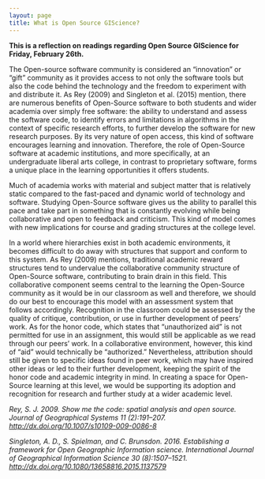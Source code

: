 ```yaml
---
layout: page
title: What is Open Source GIScience?
---
```


**This is a reflection on readings regarding Open Source GIScience for Friday, February 26th.**

The Open-source software community is considered an “innovation” or “gift” community as it provides access to not only the software tools but also the code behind the technology and the freedom to experiment with and distribute it. As Rey (2009) and Singleton et al. (2015) mention, there are numerous benefits of Open-Source software to both students and wider academia over simply free software: the ability to understand and assess the software code, to identify errors and limitations in algorithms in the context of specific research efforts, to further develop the software for new research purposes. By its very nature of open access, this kind of software encourages learning and innovation. Therefore, the role of Open-Source software at academic institutions, and more specifically, at an undergraduate liberal arts college, in contrast to proprietary software, forms a unique place in the learning opportunities it offers students.

Much of academia works with material and subject matter that is relatively static compared to the fast-paced and dynamic world of technology and software. Studying Open-Source software gives us the ability to parallel this pace and take part in something that is constantly evolving while being collaborative and open to feedback and criticism. This kind of model comes with new implications for course and grading structures at the college level.

In a world where hierarchies exist in both academic environments, it becomes difficult to do away with structures that support and conform to this system. As Rey (2009) mentions, traditional academic reward structures tend to undervalue the collaborative community structure of Open-Source software, contributing to brain drain in this field. This collaborative component seems central to the learning the Open-Source community as it would be in our classroom as well and therefore, we should do our best to encourage this model with an assessment system that follows accordingly. Recognition in the classroom could be assessed by the quality of critique, contribution, or use in further development of peers’ work. As for the honor code, which states that “unauthorized aid” is not permitted for use in an assignment, this would still be applicable as we read through our peers’ work. In a collaborative environment, however, this kind of “aid” would technically be “authorized.” Nevertheless, attribution should still be given to specific ideas found in peer work, which may have inspired other ideas or led to their further development, keeping the spirit of the honor code and academic integrity in mind. In creating a space for Open-Source learning at this level, we would be supporting its adoption and recognition for research and further study at a wider academic level.


*Rey, S. J. 2009. Show me the code: spatial analysis and open source. Journal of Geographical Systems 11 (2):191–207. http://dx.doi.org/10.1007/s10109-009-0086-8*

*Singleton, A. D., S. Spielman, and C. Brunsdon. 2016. Establishing a framework for Open Geographic Information science. International Journal of Geographical Information Science 30 (8):1507–1521. http://dx.doi.org/10.1080/13658816.2015.1137579*
